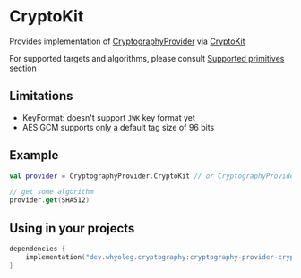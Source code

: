 # CryptoKit

Provides implementation of [CryptographyProvider][CryptographyProvider] via [CryptoKit][CryptoKit]

For supported targets and algorithms, please consult [Supported primitives section][Supported primitives section]

## Limitations

* KeyFormat: doesn't support `JWK` key format yet
* AES.GCM supports only a default tag size of 96 bits

## Example

```kotlin
val provider = CryptographyProvider.CryptoKit // or CryptographyProvider.Default 

// get some algorithm
provider.get(SHA512)
```

## Using in your projects

```kotlin
dependencies {
    implementation("dev.whyoleg.cryptography:cryptography-provider-cryptokit:0.4.0")
}
```

[CryptographyProvider]: ../api/cryptography-core/dev.whyoleg.cryptography/-cryptography-provider/index.html

[CryptoKit]: https://developer.apple.com/documentation/cryptokit/

[Supported primitives section]: index.md#supported-primitives

